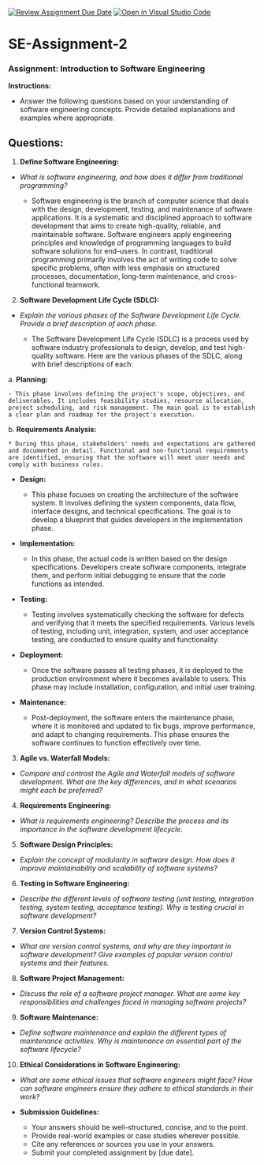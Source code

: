 [![Review Assignment Due Date](https://classroom.github.com/assets/deadline-readme-button-24ddc0f5d75046c5622901739e7c5dd533143b0c8e959d652212380cedb1ea36.svg)](https://classroom.github.com/a/-ucQIGTc)
[![Open in Visual Studio Code](https://classroom.github.com/assets/open-in-vscode-718a45dd9cf7e7f842a935f5ebbe5719a5e09af4491e668f4dbf3b35d5cca122.svg)](https://classroom.github.com/online_ide?assignment_repo_id=15224856&assignment_repo_type=AssignmentRepo)
# SE-Assignment-2

### Assignment: Introduction to Software Engineering

**Instructions:**

- Answer the following questions based on your understanding of software engineering concepts. Provide detailed explanations and examples where appropriate.

## Questions:

1. **Define Software Engineering:**

* _What is software engineering, and how does it differ from traditional programming?_
	
	- Software engineering is the branch of computer science that deals with the design, development, testing, and maintenance of software applications. It is a systematic and disciplined approach to software development that aims to create high-quality, reliable, and maintainable software. Software engineers apply engineering principles and knowledge of programming languages to build software solutions for end-users. In contrast, traditional programming primarily involves the act of writing code to solve specific problems, often with less emphasis on structured processes, documentation, long-term maintenance, and cross-functional teamwork.
 
2. **Software Development Life Cycle (SDLC):**

* _Explain the various phases of the Software Development Life Cycle. Provide a brief description of each phase._

	- The Software Development Life Cycle (SDLC) is a process used by software industry professionals to design, develop, and test high-quality software. Here are the various phases of the SDLC, along with brief descriptions of each:

a. **Planning:**

	- This phase involves defining the project's scope, objectives, and deliverables. It includes feasibility studies, resource allocation, project scheduling, and risk management. The main goal is to establish a clear plan and roadmap for the project's execution.  

b. **Requirements Analysis:**

	* During this phase, stakeholders' needs and expectations are gathered and documented in detail. Functional and non-functional requirements are identified, ensuring that the software will meet user needs and comply with business rules.

* **Design:**

	- This phase focuses on creating the architecture of the software system. It involves defining the system components, data flow, interface designs, and technical specifications. The goal is to develop a blueprint that guides developers in the implementation phase.

* **Implementation:**

	- In this phase, the actual code is written based on the design specifications. Developers create software components, integrate them, and perform initial debugging to ensure that the code functions as intended.

* **Testing:**

	- Testing involves systematically checking the software for defects and verifying that it meets the specified requirements. Various levels of testing, including unit, integration, system, and user acceptance testing, are conducted to ensure quality and functionality.

* **Deployment:**

	- Once the software passes all testing phases, it is deployed to the production environment where it becomes available to users. This phase may include installation, configuration, and initial user training.

* **Maintenance:**

	- Post-deployment, the software enters the maintenance phase, where it is monitored and updated to fix bugs, improve performance, and adapt to changing requirements. This phase ensures the software continues to function effectively over time.

3. **Agile vs. Waterfall Models:**

* _Compare and contrast the Agile and Waterfall models of software development. What are the key differences, and in what scenarios might each be preferred?_



4. **Requirements Engineering:**

* _What is requirements engineering? Describe the process and its importance in the software development lifecycle._

5. **Software Design Principles:**

* _Explain the concept of modularity in software design. How does it improve maintainability and scalability of software systems?_

6. **Testing in Software Engineering:**

* _Describe the different levels of software testing (unit testing, integration testing, system testing, acceptance testing). Why is testing crucial in software development?_

7. **Version Control Systems:**

* _What are version control systems, and why are they important in software development? Give examples of popular version control systems and their features._

8. **Software Project Management:**

* _Discuss the role of a software project manager. What are some key responsibilities and challenges faced in managing software projects?_

9. **Software Maintenance:**

* _Define software maintenance and explain the different types of maintenance activities. Why is maintenance an essential part of the software lifecycle?_

10. **Ethical Considerations in Software Engineering:**

* _What are some ethical issues that software engineers might face? How can software engineers ensure they adhere to ethical standards in their work?_

* **Submission Guidelines:**

	- Your answers should be well-structured, concise, and to the point.
	- Provide real-world examples or case studies wherever possible.
	- Cite any references or sources you use in your answers.
	- Submit your completed assignment by [due date].
